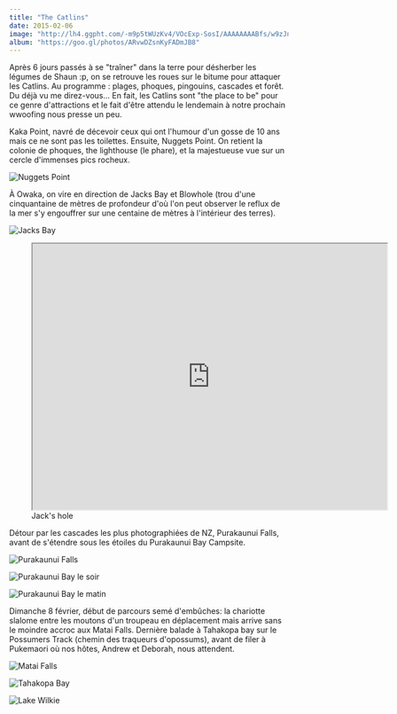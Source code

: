 ```yaml
---
title: "The Catlins"
date: 2015-02-06
image: "http://lh4.ggpht.com/-m9p5tWUzKv4/VOcExp-SosI/AAAAAAAABfs/w9zJnuP1xwo/s1280/upload_-1.jpg"
album: "https://goo.gl/photos/ARvwDZsnKyFADmJB8"
---
```


Après 6 jours passés à se "traîner" dans la terre pour désherber les légumes de Shaun :p, on se retrouve les roues sur le bitume pour attaquer les Catlins. Au programme : plages, phoques, pingouins, cascades et forêt. Du déjà vu me direz-vous... En fait, les Catlins sont "the place to be" pour ce genre d'attractions et le fait d'être attendu le lendemain à notre prochain wwoofing nous presse un peu.

Kaka Point, navré de décevoir ceux qui ont l'humour d'un gosse de 10 ans mais ce ne sont pas les toilettes. Ensuite, Nuggets Point. On retient la colonie de phoques, the lighthouse (le phare), et la majestueuse vue sur un cercle d'immenses pics rocheux.

![Nuggets Point](http://lh4.ggpht.com/-V8K9i2FHnIM/VO_UOUjLQII/AAAAAAAACJM/EGory-EPBTw/s1280/upload_-1.jpg )

À Owaka, on vire en direction de Jacks Bay et Blowhole (trou d'une cinquantaine de mètres de profondeur d'où l'on peut observer le reflux de la mer s'y engouffrer sur une centaine de mètres à l'intérieur des terres). 

![Jacks Bay](http://lh6.ggpht.com/-7AfadZj3DqA/VOjV_Khh6nI/AAAAAAAACHU/BR18gNc8v88/s1280/upload_-1.jpg )

<figure>
<iframe src="https://docs.google.com/file/d/0BzIZ3dfuz-CEWTk5UHpnSVhYWDg/preview" width="640" height="480"></iframe>
<figcaption>
Jack's hole
</figcaption>
</figure>

Détour par les cascades les plus photographiées de NZ, Purakaunui Falls, avant de s'étendre sous les étoiles du Purakaunui Bay Campsite.

![Purakaunui Falls](http://lh5.ggpht.com/-lncfnlAPF-o/VOjWMt3icQI/AAAAAAAACHo/jKSynFPZ8JI/s1280/upload_-1.jpg )

![Purakaunui Bay le soir](http://lh5.ggpht.com/-kuL-6qmRM-w/VOjWDWe_XCI/AAAAAAAACHc/HxQrsOyNEDQ/s1280/upload_-1.jpg )

![Purakaunui Bay le matin](http://lh4.ggpht.com/-ki4g-W4y8OA/VOjWQv6pMII/AAAAAAAACHw/j0cVckfgKM0/s1280/upload_-1.jpg )

Dimanche 8 février, début de parcours semé d'embûches: la chariotte slalome entre les moutons d'un troupeau en déplacement mais arrive sans le moindre accroc aux Matai Falls. Dernière balade à Tahakopa bay sur le Possumers Track (chemin des traqueurs d'opossums), avant de filer à Pukemaori où nos hôtes, Andrew et Deborah, nous attendent.

![Matai Falls](http://lh3.ggpht.com/-mdO-Xunuy5I/VOjWVzrjxTI/AAAAAAAACH4/oBckVwa7A1U/s1280/upload_-1.jpg )

![Tahakopa Bay](http://lh5.ggpht.com/-pPqZHT0Hvy0/VOjV7TaD4qI/AAAAAAAACHM/yAzHQRMbKgU/s1280/upload_-1.jpg )

![Lake Wilkie](http://lh3.ggpht.com/-pSewvE-EtRs/VOjWaxR_wsI/AAAAAAAACIA/PIZdKgvCzjw/s1280/upload_-1.jpg )
